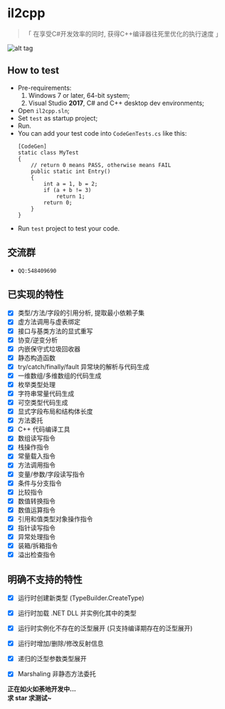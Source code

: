 ﻿il2cpp
===

> 「  在享受C#开发效率的同时, 获得C++编译器往死里优化的执行速度  」

![alt tag](https://github.com/anydream/il2cpp/raw/master/il2cpp-schematic.png)

## How to test
  - Pre-requirements:
    1. Windows 7 or later, 64-bit system;
    2. Visual Studio **2017**, C# and C++ desktop dev environments;
  - Open ``il2cpp.sln``;
  - Set ``test`` as startup project;
  - Run.
  - You can add your test code into ``CodeGenTests.cs`` like this:
    ```CSharp
    [CodeGen]
    static class MyTest
    {
        // return 0 means PASS, otherwise means FAIL
        public static int Entry()
        {
            int a = 1, b = 2;
            if (a + b != 3)
                return 1;
            return 0;
        }
    }
    ```
  - Run ``test`` project to test your code.

## 交流群
  - ``QQ:548409690``

## 已实现的特性
- [x] 类型/方法/字段的引用分析, 提取最小依赖子集
- [x] 虚方法调用与虚表绑定
- [x] 接口与基类方法的显式重写
- [x] 协变/逆变分析
- [x] 内嵌保守式垃圾回收器
- [x] 静态构造函数
- [x] try/catch/finally/fault 异常块的解析与代码生成
- [x] 一维数组/多维数组的代码生成
- [x] 枚举类型处理
- [x] 字符串常量代码生成
- [x] 可空类型代码生成
- [x] 显式字段布局和结构体长度
- [x] 方法委托
- [x] C++ 代码编译工具
- [x] 数组读写指令
- [x] 栈操作指令
- [x] 常量载入指令
- [x] 方法调用指令
- [x] 变量/参数/字段读写指令
- [x] 条件与分支指令
- [x] 比较指令
- [x] 数值转换指令
- [x] 数值运算指令
- [x] 引用和值类型对象操作指令
- [x] 指针读写指令
- [x] 异常处理指令
- [x] 装箱/拆箱指令
- [x] 溢出检查指令

## 明确不支持的特性
- [x] 运行时创建新类型 (TypeBuilder.CreateType)
- [x] 运行时加载 .NET DLL 并实例化其中的类型
- [x] 运行时实例化不存在的泛型展开 (只支持编译期存在的泛型展开)
- [x] 运行时增加/删除/修改反射信息
- [x] 递归的泛型参数类型展开
- [x] Marshaling 非静态方法委托


**正在如火如荼地开发中...**<br>
**求 star 求测试~**
